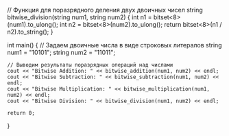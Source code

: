 // Функция для поразрядного деления двух двоичных чисел
string bitwise_division(string num1, string num2) {
    int n1 = bitset<8>(num1).to_ulong();
    int n2 = bitset<8>(num2).to_ulong();
    return bitset<8>(n1 / n2).to_string();
}

int main() {
    // Задаем двоичные числа в виде строковых литералов
    string num1 = "10101";
    string num2 = "11011";

    // Выводим результаты поразрядных операций над числами
    cout << "Bitwise Addition: " << bitwise_addition(num1, num2) << endl;
    cout << "Bitwise Subtraction: " << bitwise_subtraction(num1, num2) << endl;
    cout << "Bitwise Multiplication: " << bitwise_multiplication(num1, num2) << endl;
    cout << "Bitwise Division: " << bitwise_division(num1, num2) << endl;

    return 0;
}
